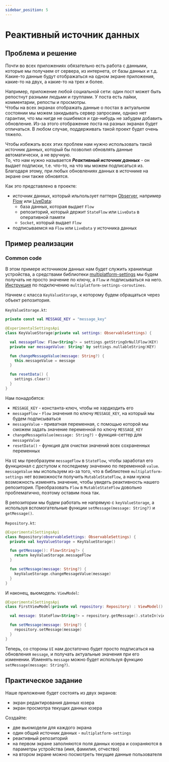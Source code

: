 ```yaml
---
sidebar_position: 5
---
```


# Реактивный источник данных

## Проблема и решение
Почти во всех приложениях обязательно есть работа с данными, которые мы получаем от сервера, из интернета, от базы данных и т.д.  
Какие-то данные будут отображаться на одном экране приложения, какие-то на двух, а какие-то на трех и более.

Например, приложение любой социальной сети: один пост может быть репостнут разными людьми и группами. У поста есть лайки, комментарии, репосты и просмотры.  
Чтобы на всех экранах отображать данные о постах в актуальном состоянии мы можем закидывать сервер запросами, однако нет гарантии, что мы нигде не ошибемся и где-нибудь не забудем добавить обновление. Из-за этого отображение поста на разных экранах будет отличаться. В любом случае, поддерживать такой проект будет очень тяжело.  

Чтобы избежать всех этих проблем нам нужно использовать такой источник данных, который бы позволил обновлять данные автоматически, а не вручную.  
То, что нам нужно называется ***Реактивный источник данных*** - он выдает подписки, т.е. что-то, на что мы можем подписаться из. Благодаря этому, при любых обновлениях данных в источнике на экране они также обновятся.   

Как это представлено в проекте: 
- источник данных, который ильпользует паттерн [Observer](https://ru.wikipedia.org/wiki/%D0%9D%D0%B0%D0%B1%D0%BB%D1%8E%D0%B4%D0%B0%D1%82%D0%B5%D0%BB%D1%8C_(%D1%88%D0%B0%D0%B1%D0%BB%D0%BE%D0%BD_%D0%BF%D1%80%D0%BE%D0%B5%D0%BA%D1%82%D0%B8%D1%80%D0%BE%D0%B2%D0%B0%D0%BD%D0%B8%D1%8F)), например [Flow](https://developer.android.com/kotlin/flow) или [LiveData](https://developer.android.com/topic/libraries/architecture/livedata):
    - база данных, которая выдает `Flow`
    - репозиторий, который держит `StateFlow` или `LiveData` в оперативной памяти
    - `Socket`, который выдает `Flow`
- подписываемся на `Flow` или `LiveData` у источника данных

## Пример реализации

### Common code

В этом примере источником данных нам будет служить хранилище устройства, а средствами библиотеки [multiplatform-settings](https://github.com/russhwolf/multiplatform-settings) мы будем получать не просто значение по ключу, а `Flow` и подписываться на него.  
[Инструкция](https://github.com/russhwolf/multiplatform-settings#coroutine-apis) по подключению `multiplatform-settings-coroutines`.

Начнем с класса `KeyValueStorage`, к которому будем обращаться через объект репозитория.   

`KeyValueStorage.kt`:
```kotlin
private const val MESSAGE_KEY = "message_key"

@ExperimentalSettingsApi
class KeyValueStorage(private val settings: ObservableSettings) {

  val messageFlow: Flow<String?> = settings.getStringOrNullFlow(KEY)
  private var messageValue: String? by settings.nullableString(KEY)

  fun changeMessageValue(message: String?) {
    this.messageValue = message
  }

  fun resetData() {
    settings.clear()
  }
}
```

Нам понадобятся:
  - `MESSAGE_KEY` - константа-ключ, чтобы не хардкодить его
  - `messageFlow` - `Flow` значения по ключу `MESSAGE_KEY`, на который мы будем подписываться
  - `messageValue` - приватная переменная, с помощью которой мы сможем задать значение переменной по ключу `MESSAGE_KEY`
  - `changeMessageValue(message: String?)` - функция-сеттер для `messageValue` 
  - `resetData()` - функция для очистки значений всех сохраненных переменных

На `UI` мы преобразуем `messageFlow` в `StateFlow`, чтобы заработал его функционал с доступом к последнему значению по переменной `value`.  
`messageValue` мы используем из-за того, что в библиотеке `multiplatform-settings` нет возможности получить `MutableStateFlow`, а нам нужна возможность изменять значение, чтобы увидеть реактивность нашего репозитория. Преобразовать `Flow` в `MutableStateFlow` довольно проблематично, поэтому оставим пока так.

В репозитории мы будем работать не напрямую с `keyValueStorage`, а используя вспомогательные функции `setMessage(message: String?)` и `getMessage()`.  

`Repository.kt`:
```kotlin
@ExperimentalSettingsApi
class Repository(observableSettings: ObservableSettings) {
  private val keyValueStorage = KeyValueStorage()

  fun getMessage(): Flow<String?> {
    return keyValueStorage.messageFlow
  }

  fun setMessage(message: String?) {
    keyValueStorage.changeMessageValue(message)
  }
}
```

И наконец, вьюмодель:
`ViewModel`:
```kotlin
@ExperimentalSettingsApi
class FirstViewModel(private val repository: Repository) : ViewModel() {

  val message: StateFlow<String?> = repository.getMessage().stateIn(viewModelScope)

  fun setMessage(message: String?) {
    repository.setMessage(message)
  }
}
```

Теперь, со стороны `UI` нам достаточно будет просто подписаться на обновления `message`, и получать актуальные значения при его изменении. Изменять `message` можно будет используя функцию `setMessage(message: String?)`.

## Практическое задание
Наше приложение будет состоять из двух экранов: 
- экран редактирования данных юзера
- экран просмотра текущих данных юзера

Создайте:
- две вьюмодели для каждого экрана
- один общий источник данных - `multiplatform-settings`
- реактивный репозиторий 
- на первом экране заполняются поля данных юзера и сохраняются в параметры устройства (имя, фамилия, отчество)
- на втором экране можно посмотреть текущие данные пользователя

